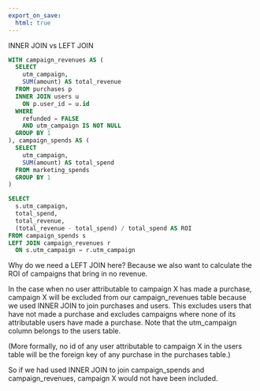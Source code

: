 ```yaml
---
export_on_save:
  html: true
---
```


INNER JOIN vs LEFT JOIN

```sql
WITH campaign_revenues AS (
  SELECT
    utm_campaign,
    SUM(amount) AS total_revenue
  FROM purchases p
  INNER JOIN users u
    ON p.user_id = u.id
  WHERE
    refunded = FALSE
    AND utm_campaign IS NOT NULL	  
  GROUP BY 1
), campaign_spends AS (
  SELECT
    utm_campaign,
    SUM(amount) AS total_spend
  FROM marketing_spends
  GROUP BY 1
)

SELECT 
  s.utm_campaign,
  total_spend,
  total_revenue,
  (total_revenue - total_spend) / total_spend AS ROI
FROM campaign_spends s
LEFT JOIN campaign_revenues r
  ON s.utm_campaign = r.utm_campaign
```

Why do we need a LEFT JOIN here?
Because we also want to calculate the ROI of campaigns that bring in no revenue.

In the case when no user attributable to campaign X has made a purchase, campaign X will be excluded from our campaign_revenues table because we used INNER JOIN to join purchases and users. This excludes users that have not made a purchase and excludes campaigns where none of its attributable users have made a purchase. Note that the utm_campaign column belongs to the users table.

(More formally, no id of any user attributable to campaign X in the users table will be the foreign key of any purchase in the purchases table.)
 

So if we had used INNER JOIN to join campaign_spends and campaign_revenues, campaign X would not have been included.


